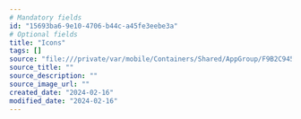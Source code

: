 ```yaml
---
# Mandatory fields
id: "15693ba6-9e10-4706-b44c-a45fe3eebe3a"
# Optional fields
title: "Icons"
tags: []
source: "file:///private/var/mobile/Containers/Shared/AppGroup/F9B2C945-F52C-41A5-AABA-351081C30EF6/Icon%20stickers%20.pdf"
source_title: ""
source_description: ""
source_image_url: ""
created_date: "2024-02-16"
modified_date: "2024-02-16"
---
```

